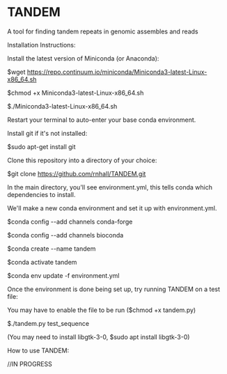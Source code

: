 # TANDEM
A tool for finding tandem repeats in genomic assembles and reads

Installation Instructions:

Install the latest version of Miniconda (or Anaconda):

$wget https://repo.continuum.io/miniconda/Miniconda3-latest-Linux-x86_64.sh

$chmod +x Miniconda3-latest-Linux-x86_64.sh

$./Miniconda3-latest-Linux-x86_64.sh


Restart your terminal to auto-enter your base conda environment.

Install git if it's not installed:

$sudo apt-get install git


Clone this repository into a directory of your choice:

$git clone https://github.com/rnhall/TANDEM.git


In the main directory, you'll see environment.yml, this tells conda which dependencies to install.

We'll make a new conda environment and set it up with environment.yml.

$conda config --add channels conda-forge

$conda config --add channels bioconda

$conda create --name tandem

$conda activate tandem

$conda env update -f environment.yml


Once the environment is done being set up, try running TANDEM on a test file:

You may have to enable the file to be run ($chmod +x tandem.py)

$./tandem.py test_sequence

(You may need to install libgtk-3-0, $sudo apt install libgtk-3-0)

How to use TANDEM:

//IN PROGRESS



